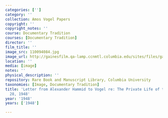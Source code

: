 ```yaml
---
categories: ['']
category: ''
collection: Amos Vogel Papers
copyright: ''
copyright_notes: ''
course: Documentary Tradition
courses: [Documentary Tradition]
director: ''
film_title: ''
image_src: 110094084.jpg
image_url: http://gainesfilm.qa-lamp.ccnmtl.columbia.edu/sites/files/gainesfilm/images/110094084.jpg
location: ''
media: [image]
notes: ''
physical_description: ''
repository: Rare Book and Manuscript Library, Columbia University
taxonomies: [Image, Documentary Tradition]
title: 'Letter from Alexander Hammid to Vogel re: The Private Life of the Cat - August
  28, 1948'
year: '1948'
years: ['1948']

---
```

